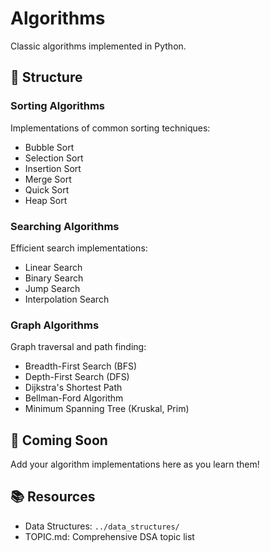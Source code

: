 # Algorithms

Classic algorithms implemented in Python.

## 📁 Structure

### Sorting Algorithms
Implementations of common sorting techniques:
- Bubble Sort
- Selection Sort
- Insertion Sort
- Merge Sort
- Quick Sort
- Heap Sort

### Searching Algorithms
Efficient search implementations:
- Linear Search
- Binary Search
- Jump Search
- Interpolation Search

### Graph Algorithms
Graph traversal and path finding:
- Breadth-First Search (BFS)
- Depth-First Search (DFS)
- Dijkstra's Shortest Path
- Bellman-Ford Algorithm
- Minimum Spanning Tree (Kruskal, Prim)

## 🎯 Coming Soon

Add your algorithm implementations here as you learn them!

## 📚 Resources

- Data Structures: `../data_structures/`
- TOPIC.md: Comprehensive DSA topic list
